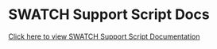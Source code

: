 # SWATCH Support Script Docs
[Click here to view SWATCH Support Script Documentation](/docs/default/Component/swatch-support-scripts)